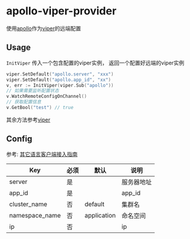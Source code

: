 # apollo-viper-provider

使用[apollo](https://github.com/ctripcorp/apollo)作为[viper](https://github.com/spf13/viper)的远端配置

## Usage
`InitViper` 传入一个包含配置的viper实例，
返回一个配置好远端的viper实例
```go
viper.SetDefault("apollo.server", "xxx")
viper.SetDefault("apollo.app_id", "xx")
v, err := InitViper(viper.Sub("apollo"))
// 如果需要监听配置状态
v.WatchRemoteConfigOnChannel()
// 获取配置信息
v.GetBool("test") // true
```

其余方法参考[viper](https://github.com/spf13/viper)

## Config

参考: [其它语言客户端接入指南
](https://github.com/ctripcorp/apollo/wiki/%E5%85%B6%E5%AE%83%E8%AF%AD%E8%A8%80%E5%AE%A2%E6%88%B7%E7%AB%AF%E6%8E%A5%E5%85%A5%E6%8C%87%E5%8D%97)

| Key | 必须 | 默认 | 说明 | 
|----|----|----|----|
| server | 是 | | 服务器地址|
| app_id | 是 | | app_id |
| cluster_name | 否  | default | 集群名|
| namespace_name | 否  | application | 命名空间 |
| ip | 否 | | ip |